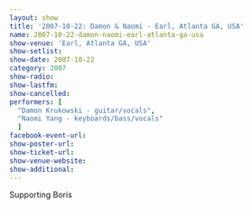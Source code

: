 ```yaml
---
layout: show
title: '2007-10-22: Damon & Naomi - Earl, Atlanta GA, USA'
name: 2007-10-22-damon-naomi-earl-atlanta-ga-usa
show-venue: 'Earl, Atlanta GA, USA'
show-setlist: 
show-date: 2007-10-22
category: 2007
show-radio: 
show-lastfm: 
show-cancelled: 
performers: [
  "Damon Krukowski - guitar/vocals",
  "Naomi Yang - keyboards/bass/vocals"
  ]
facebook-event-url: 
show-poster-url: 
show-ticket-url: 
show-venue-website: 
show-additional: 
---
```


Supporting Boris